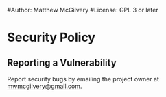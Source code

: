 #Author: Matthew McGilvery
#License: GPL 3 or later 
# Security Policy

## Reporting a Vulnerability

Report security bugs by emailing the project owner at mwmcgilvery@gmail.com.
